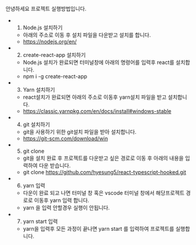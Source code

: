 <!-- This project was bootstrapped with [Create React App](https://github.com/facebook/create-react-app).

## Available Scripts

In the project directory, you can run:

### `yarn start`

Runs the app in the development mode.<br />
Open [http://localhost:3000](http://localhost:3000) to view it in the browser.

The page will reload if you make edits.<br />
You will also see any lint errors in the console.

### `yarn test`

Launches the test runner in the interactive watch mode.<br />
See the section about [running tests](https://facebook.github.io/create-react-app/docs/running-tests) for more information.

### `yarn build`

Builds the app for production to the `build` folder.<br />
It correctly bundles React in production mode and optimizes the build for the best performance.

The build is minified and the filenames include the hashes.<br />
Your app is ready to be deployed!

See the section about [deployment](https://facebook.github.io/create-react-app/docs/deployment) for more information.

### `yarn eject`

**Note: this is a one-way operation. Once you `eject`, you can’t go back!**

If you aren’t satisfied with the build tool and configuration choices, you can `eject` at any time. This command will remove the single build dependency from your project.

Instead, it will copy all the configuration files and the transitive dependencies (webpack, Babel, ESLint, etc) right into your project so you have full control over them. All of the commands except `eject` will still work, but they will point to the copied scripts so you can tweak them. At this point you’re on your own.

You don’t have to ever use `eject`. The curated feature set is suitable for small and middle deployments, and you shouldn’t feel obligated to use this feature. However we understand that this tool wouldn’t be useful if you couldn’t customize it when you are ready for it.

## Learn More

You can learn more in the [Create React App documentation](https://facebook.github.io/create-react-app/docs/getting-started).

To learn React, check out the [React documentation](https://reactjs.org/). -->
안녕하세요 프로젝트 실행방법입니다.

* 1. Node.js 설치하기
  + 아래의 주소로 이동 후 설치 파일을 다운받고 설치를 합니다.
  + https://nodejs.org/en/

* 2. create-react-app 설치하기
  + Node.js 설치가 완료되면 터미널창에 아래의 명령어를 입력후 react를 설치합니다.
  + npm i -g create-react-app

* 3. Yarn 설치하기
  + react설치가 완료되면 아래의 주소로 이동후 yarn설치 파일을 받고 설치합니다.
  + https://classic.yarnpkg.com/en/docs/install#windows-stable

* 4. git 설치하기
  + git을 사용하기 위한 git설치 파일을 받아 설치합니다.
  + https://git-scm.com/download/win

* 5. git clone
  + git을 설치 완료 후 프로젝트를 다운받고 싶은 경로로 이동 후 아래의 내용을 입력하여 다운 받습니다.
  + git clone https://github.com/hyesung5/react-typescript-hooked.git

* 6. yarn 입력
  + 다운이 완료 되고 나면 터미널 창 혹은 vscode 터미널 창에서 해당프로젝트 경로로 이동후 yarn 입력 합니다.
  + yarn 을 입력 안할경우 실행이 안됩니다.

* 7. yarn start 입력
  + yarn을 입력후 모든 과정이 끝나면 yarn start 를 입력하여 프로젝트를 실행합니다.